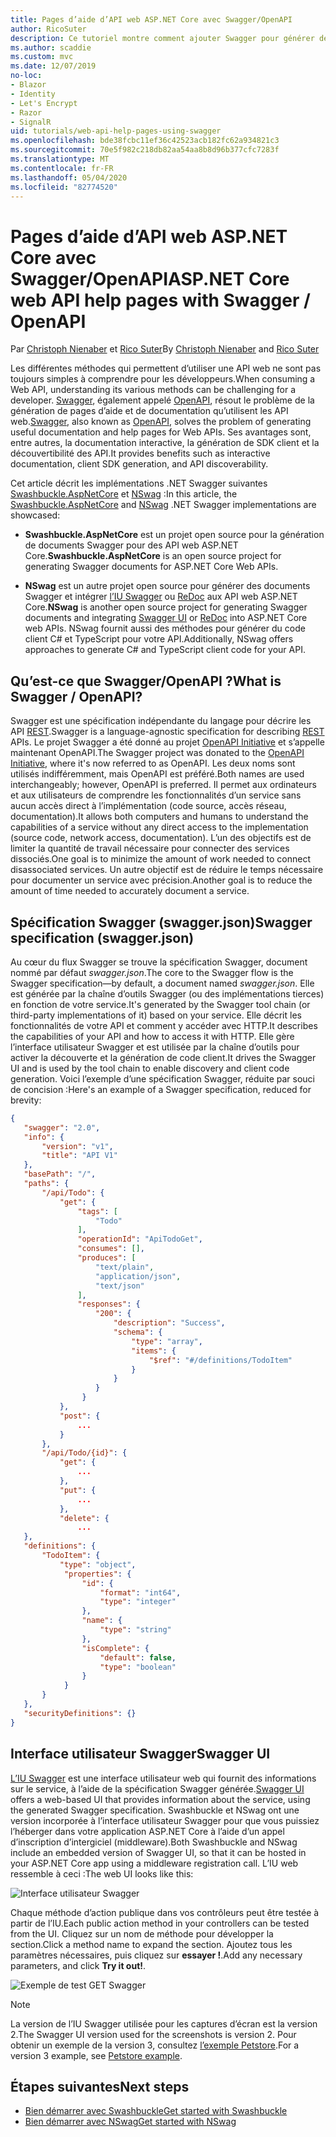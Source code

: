 ```yaml
---
title: Pages d’aide d’API web ASP.NET Core avec Swagger/OpenAPI
author: RicoSuter
description: Ce tutoriel montre comment ajouter Swagger pour générer des pages d’aide et de documentation pour une application d’API web.
ms.author: scaddie
ms.custom: mvc
ms.date: 12/07/2019
no-loc:
- Blazor
- Identity
- Let's Encrypt
- Razor
- SignalR
uid: tutorials/web-api-help-pages-using-swagger
ms.openlocfilehash: bde38fcbc11ef36c42523acb182fc62a934821c3
ms.sourcegitcommit: 70e5f982c218db82aa54aa8b8d96b377cfc7283f
ms.translationtype: MT
ms.contentlocale: fr-FR
ms.lasthandoff: 05/04/2020
ms.locfileid: "82774520"
---
```

# <a name="aspnet-core-web-api-help-pages-with-swagger--openapi"></a><span data-ttu-id="444ae-103">Pages d’aide d’API web ASP.NET Core avec Swagger/OpenAPI</span><span class="sxs-lookup"><span data-stu-id="444ae-103">ASP.NET Core web API help pages with Swagger / OpenAPI</span></span>

<span data-ttu-id="444ae-104">Par [Christoph Nienaber](https://twitter.com/zuckerthoben) et [Rico Suter](https://blog.rsuter.com/)</span><span class="sxs-lookup"><span data-stu-id="444ae-104">By [Christoph Nienaber](https://twitter.com/zuckerthoben) and [Rico Suter](https://blog.rsuter.com/)</span></span>

<span data-ttu-id="444ae-105">Les différentes méthodes qui permettent d’utiliser une API web ne sont pas toujours simples à comprendre pour les développeurs.</span><span class="sxs-lookup"><span data-stu-id="444ae-105">When consuming a Web API, understanding its various methods can be challenging for a developer.</span></span> <span data-ttu-id="444ae-106">[Swagger](https://swagger.io/), également appelé [OpenAPI](https://www.openapis.org/), résout le problème de la génération de pages d’aide et de documentation qu’utilisent les API web.</span><span class="sxs-lookup"><span data-stu-id="444ae-106">[Swagger](https://swagger.io/), also known as [OpenAPI](https://www.openapis.org/), solves the problem of generating useful documentation and help pages for Web APIs.</span></span> <span data-ttu-id="444ae-107">Ses avantages sont, entre autres, la documentation interactive, la génération de SDK client et la découvertibilité des API.</span><span class="sxs-lookup"><span data-stu-id="444ae-107">It provides benefits such as interactive documentation, client SDK generation, and API discoverability.</span></span>

<span data-ttu-id="444ae-108">Cet article décrit les implémentations .NET Swagger suivantes [Swashbuckle.AspNetCore](https://github.com/domaindrivendev/Swashbuckle.AspNetCore) et [NSwag](https://github.com/RicoSuter/NSwag) :</span><span class="sxs-lookup"><span data-stu-id="444ae-108">In this article, the [Swashbuckle.AspNetCore](https://github.com/domaindrivendev/Swashbuckle.AspNetCore) and [NSwag](https://github.com/RicoSuter/NSwag) .NET Swagger implementations are showcased:</span></span>

* <span data-ttu-id="444ae-109">**Swashbuckle.AspNetCore** est un projet open source pour la génération de documents Swagger pour des API web ASP.NET Core.</span><span class="sxs-lookup"><span data-stu-id="444ae-109">**Swashbuckle.AspNetCore** is an open source project for generating Swagger documents for ASP.NET Core Web APIs.</span></span>

* <span data-ttu-id="444ae-110">**NSwag** est un autre projet open source pour générer des documents Swagger et intégrer [l’IU Swagger](https://swagger.io/swagger-ui/) ou [ReDoc](https://github.com/Rebilly/ReDoc) aux API web ASP.NET Core.</span><span class="sxs-lookup"><span data-stu-id="444ae-110">**NSwag** is another open source project for generating Swagger documents and integrating [Swagger UI](https://swagger.io/swagger-ui/) or [ReDoc](https://github.com/Rebilly/ReDoc) into ASP.NET Core web APIs.</span></span> <span data-ttu-id="444ae-111">NSwag fournit aussi des méthodes pour générer du code client C# et TypeScript pour votre API.</span><span class="sxs-lookup"><span data-stu-id="444ae-111">Additionally, NSwag offers approaches to generate C# and TypeScript client code for your API.</span></span>

## <a name="what-is-swagger--openapi"></a><span data-ttu-id="444ae-112">Qu’est-ce que Swagger/OpenAPI ?</span><span class="sxs-lookup"><span data-stu-id="444ae-112">What is Swagger / OpenAPI?</span></span>

<span data-ttu-id="444ae-113">Swagger est une spécification indépendante du langage pour décrire les API [REST](https://en.wikipedia.org/wiki/Representational_state_transfer).</span><span class="sxs-lookup"><span data-stu-id="444ae-113">Swagger is a language-agnostic specification for describing [REST](https://en.wikipedia.org/wiki/Representational_state_transfer) APIs.</span></span> <span data-ttu-id="444ae-114">Le projet Swagger a été donné au projet [OpenAPI Initiative](https://www.openapis.org/) et s’appelle maintenant OpenAPI.</span><span class="sxs-lookup"><span data-stu-id="444ae-114">The Swagger project was donated to the [OpenAPI Initiative](https://www.openapis.org/), where it's now referred to as OpenAPI.</span></span> <span data-ttu-id="444ae-115">Les deux noms sont utilisés indifféremment, mais OpenAPI est préféré.</span><span class="sxs-lookup"><span data-stu-id="444ae-115">Both names are used interchangeably; however, OpenAPI is preferred.</span></span> <span data-ttu-id="444ae-116">Il permet aux ordinateurs et aux utilisateurs de comprendre les fonctionnalités d’un service sans aucun accès direct à l’implémentation (code source, accès réseau, documentation).</span><span class="sxs-lookup"><span data-stu-id="444ae-116">It allows both computers and humans to understand the capabilities of a service without any direct access to the implementation (source code, network access, documentation).</span></span> <span data-ttu-id="444ae-117">L’un des objectifs est de limiter la quantité de travail nécessaire pour connecter des services dissociés.</span><span class="sxs-lookup"><span data-stu-id="444ae-117">One goal is to minimize the amount of work needed to connect disassociated services.</span></span> <span data-ttu-id="444ae-118">Un autre objectif est de réduire le temps nécessaire pour documenter un service avec précision.</span><span class="sxs-lookup"><span data-stu-id="444ae-118">Another goal is to reduce the amount of time needed to accurately document a service.</span></span>

## <a name="swagger-specification-swaggerjson"></a><span data-ttu-id="444ae-119">Spécification Swagger (swagger.json)</span><span class="sxs-lookup"><span data-stu-id="444ae-119">Swagger specification (swagger.json)</span></span>

<span data-ttu-id="444ae-120">Au cœur du flux Swagger se trouve la spécification Swagger, document nommé par défaut *swagger.json*.</span><span class="sxs-lookup"><span data-stu-id="444ae-120">The core to the Swagger flow is the Swagger specification&mdash;by default, a document named *swagger.json*.</span></span> <span data-ttu-id="444ae-121">Elle est générée par la chaîne d’outils Swagger (ou des implémentations tierces) en fonction de votre service.</span><span class="sxs-lookup"><span data-stu-id="444ae-121">It's generated by the Swagger tool chain (or third-party implementations of it) based on your service.</span></span> <span data-ttu-id="444ae-122">Elle décrit les fonctionnalités de votre API et comment y accéder avec HTTP.</span><span class="sxs-lookup"><span data-stu-id="444ae-122">It describes the capabilities of your API and how to access it with HTTP.</span></span> <span data-ttu-id="444ae-123">Elle gère l’interface utilisateur Swagger et est utilisée par la chaîne d’outils pour activer la découverte et la génération de code client.</span><span class="sxs-lookup"><span data-stu-id="444ae-123">It drives the Swagger UI and is used by the tool chain to enable discovery and client code generation.</span></span> <span data-ttu-id="444ae-124">Voici l’exemple d’une spécification Swagger, réduite par souci de concision :</span><span class="sxs-lookup"><span data-stu-id="444ae-124">Here's an example of a Swagger specification, reduced for brevity:</span></span>

```json
{
   "swagger": "2.0",
   "info": {
       "version": "v1",
       "title": "API V1"
   },
   "basePath": "/",
   "paths": {
       "/api/Todo": {
           "get": {
               "tags": [
                   "Todo"
               ],
               "operationId": "ApiTodoGet",
               "consumes": [],
               "produces": [
                   "text/plain",
                   "application/json",
                   "text/json"
               ],
               "responses": {
                   "200": {
                       "description": "Success",
                       "schema": {
                           "type": "array",
                           "items": {
                               "$ref": "#/definitions/TodoItem"
                           }
                       }
                   }
                }
           },
           "post": {
               ...
           }
       },
       "/api/Todo/{id}": {
           "get": {
               ...
           },
           "put": {
               ...
           },
           "delete": {
               ...
   },
   "definitions": {
       "TodoItem": {
           "type": "object",
            "properties": {
                "id": {
                    "format": "int64",
                    "type": "integer"
                },
                "name": {
                    "type": "string"
                },
                "isComplete": {
                    "default": false,
                    "type": "boolean"
                }
            }
       }
   },
   "securityDefinitions": {}
}
```

## <a name="swagger-ui"></a><span data-ttu-id="444ae-125">Interface utilisateur Swagger</span><span class="sxs-lookup"><span data-stu-id="444ae-125">Swagger UI</span></span>

<span data-ttu-id="444ae-126">[L’IU Swagger](https://swagger.io/swagger-ui/) est une interface utilisateur web qui fournit des informations sur le service, à l’aide de la spécification Swagger générée.</span><span class="sxs-lookup"><span data-stu-id="444ae-126">[Swagger UI](https://swagger.io/swagger-ui/) offers a web-based UI that provides information about the service, using the generated Swagger specification.</span></span> <span data-ttu-id="444ae-127">Swashbuckle et NSwag ont une version incorporée à l’interface utilisateur Swagger pour que vous puissiez l’héberger dans votre application ASP.NET Core à l’aide d’un appel d’inscription d’intergiciel (middleware).</span><span class="sxs-lookup"><span data-stu-id="444ae-127">Both Swashbuckle and NSwag include an embedded version of Swagger UI, so that it can be hosted in your ASP.NET Core app using a middleware registration call.</span></span> <span data-ttu-id="444ae-128">L’IU web ressemble à ceci :</span><span class="sxs-lookup"><span data-stu-id="444ae-128">The web UI looks like this:</span></span>

![Interface utilisateur Swagger](web-api-help-pages-using-swagger/_static/swagger-ui.png)

<span data-ttu-id="444ae-130">Chaque méthode d’action publique dans vos contrôleurs peut être testée à partir de l’IU.</span><span class="sxs-lookup"><span data-stu-id="444ae-130">Each public action method in your controllers can be tested from the UI.</span></span> <span data-ttu-id="444ae-131">Cliquez sur un nom de méthode pour développer la section.</span><span class="sxs-lookup"><span data-stu-id="444ae-131">Click a method name to expand the section.</span></span> <span data-ttu-id="444ae-132">Ajoutez tous les paramètres nécessaires, puis cliquez sur **essayer !**.</span><span class="sxs-lookup"><span data-stu-id="444ae-132">Add any necessary parameters, and click **Try it out!**.</span></span>

![Exemple de test GET Swagger](web-api-help-pages-using-swagger/_static/get-try-it-out.png)

> [!NOTE]
> <span data-ttu-id="444ae-134">La version de l’IU Swagger utilisée pour les captures d’écran est la version 2.</span><span class="sxs-lookup"><span data-stu-id="444ae-134">The Swagger UI version used for the screenshots is version 2.</span></span> <span data-ttu-id="444ae-135">Pour obtenir un exemple de la version 3, consultez [l’exemple Petstore](https://petstore.swagger.io/).</span><span class="sxs-lookup"><span data-stu-id="444ae-135">For a version 3 example, see [Petstore example](https://petstore.swagger.io/).</span></span>

## <a name="next-steps"></a><span data-ttu-id="444ae-136">Étapes suivantes</span><span class="sxs-lookup"><span data-stu-id="444ae-136">Next steps</span></span>

* [<span data-ttu-id="444ae-137">Bien démarrer avec Swashbuckle</span><span class="sxs-lookup"><span data-stu-id="444ae-137">Get started with Swashbuckle</span></span>](xref:tutorials/get-started-with-swashbuckle)
* [<span data-ttu-id="444ae-138">Bien démarrer avec NSwag</span><span class="sxs-lookup"><span data-stu-id="444ae-138">Get started with NSwag</span></span>](xref:tutorials/get-started-with-nswag)
